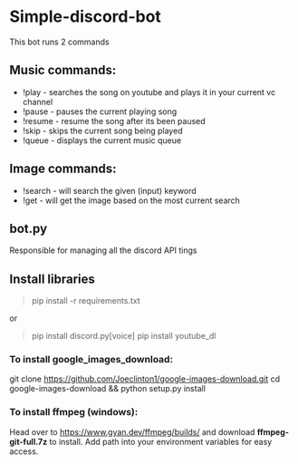 # Simple-discord-bot
This bot runs 2 commands
## Music commands:
* !play - searches the song on youtube and plays it in your current vc channel
* !pause - pauses the current playing song
* !resume - resume the song after its been paused
* !skip - skips the current song being played
* !queue - displays the current music queue
## Image commands:
* !search - will search the given (input) keyword
* !get - will get the image based on the most current search

## bot.py
Responsible for managing all the discord API tings

## Install libraries
> pip install -r requirements.txt

or

> pip install discord.py[voice] pip install youtube_dl

### To install google_images_download:
git clone https://github.com/Joeclinton1/google-images-download.git cd google-images-download && python setup.py install

### To install ffmpeg (windows):
Head over to https://www.gyan.dev/ffmpeg/builds/ and download **ffmpeg-git-full.7z** to install. Add path into your environment variables for easy access. 
